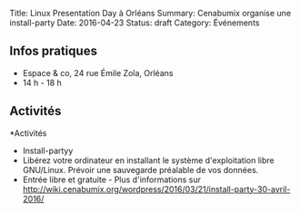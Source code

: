 Title: Linux Presentation Day à Orléans
Summary: Cenabumix organise une install-party
Date: 2016-04-23
Status: draft
Category: Événements

## Infos pratiques

* Espace & co, 24 rue Émile Zola, Orléans
* 14 h - 18 h

## Activités
*Activités
* Install-partyy
* Libérez votre ordinateur en installant le système d'exploitation libre GNU/Linux. Prévoir une sauvegarde préalable de vos données.
* Entrée libre et gratuite - Plus d'informations sur http://wiki.cenabumix.org/wordpress/2016/03/21/install-party-30-avril-2016/

